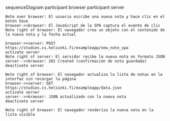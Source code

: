 sequenceDiagram
    participant browser
    participant server

    Note over browser: El usuario escribe una nueva nota y hace clic en el botón Save
    browser->>browser: El JavaScript de la SPA captura el evento de clic
    Note right of browser: El navegador crea un objeto con el contenido de la nueva nota y la fecha actual

    browser->>server: POST https://studies.cs.helsinki.fi/exampleapp/new_note_spa
    activate server
    Note right of server: El servidor recibe la nueva nota en formato JSON
    server-->>browser: 201 Created (confirmación de nota guardada)
    deactivate server

    Note right of browser: El navegador actualiza la lista de notas en la interfaz sin recargar la página
    browser->>server: GET https://studies.cs.helsinki.fi/exampleapp/data.json
    activate server
    server-->>browser: JSON actualizado con la nueva nota
    deactivate server

    Note right of browser: El navegador renderiza la nueva nota en la lista visible
